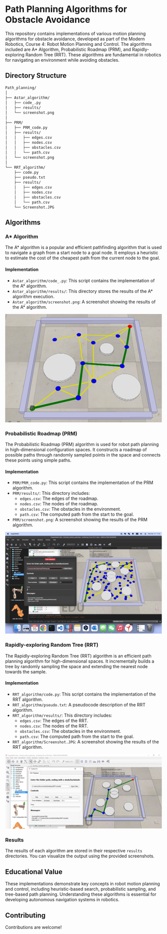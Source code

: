 # Path Planning Algorithms for Obstacle Avoidance

This repository contains implementations of various motion planning algorithms for obstacle avoidance, developed as part of the Modern Robotics, Course 4: Robot Motion Planning and Control. The algorithms included are A* Algorithm, Probabilistic Roadmap (PRM), and Rapidly-exploring Random Tree (RRT). These algorithms are fundamental in robotics for navigating an environment while avoiding obstacles.

## Directory Structure

```
Path_planning/
│
├── Astar_algorithm/
│   ├── code_.py
│   ├── results/
│   └── screenshot.png
│
├── PRM/
│   ├── PRM_code.py
│   ├── results/
│   │   ├── edges.csv
│   │   ├── nodes.csv
│   │   ├── obstacles.csv
│   │   └── path.csv
│   └── screenshot.png
│
└── RRT_algorithm/
    ├── code.py
    ├── pseudo.txt
    ├── results/
    │   ├── edges.csv
    │   ├── nodes.csv
    │   ├── obstacles.csv
    │   └── path.csv
    └── Screenshot.JPG
```

## Algorithms

### A* Algorithm

The A* algorithm is a popular and efficient pathfinding algorithm that is used to navigate a graph from a start node to a goal node. It employs a heuristic to estimate the cost of the cheapest path from the current node to the goal.

#### Implementation
- `Astar_algorithm/code_.py`: This script contains the implementation of the A* algorithm.
- `Astar_algorithm/results/`: This directory stores the results of the A* algorithm execution.
- `Astar_algorithm/screenshot.png`: A screenshot showing the results of the A* algorithm.

![A* Algorithm Results](Astar_algorithm/screenshot.png)

### Probabilistic Roadmap (PRM)

The Probabilistic Roadmap (PRM) algorithm is used for robot path planning in high-dimensional configuration spaces. It constructs a roadmap of possible paths through randomly sampled points in the space and connects these points using simple paths.

#### Implementation
- `PRM/PRM_code.py`: This script contains the implementation of the PRM algorithm.
- `PRM/results/`: This directory includes:
  - `edges.csv`: The edges of the roadmap.
  - `nodes.csv`: The nodes of the roadmap.
  - `obstacles.csv`: The obstacles in the environment.
  - `path.csv`: The computed path from the start to the goal.
- `PRM/screenshot.png`: A screenshot showing the results of the PRM algorithm.

![PRM Algorithm Results](PRM/screenshoot.png)

### Rapidly-exploring Random Tree (RRT)

The Rapidly-exploring Random Tree (RRT) algorithm is an efficient path planning algorithm for high-dimensional spaces. It incrementally builds a tree by randomly sampling the space and extending the nearest node towards the sample.

#### Implementation
- `RRT_algorithm/code.py`: This script contains the implementation of the RRT algorithm.
- `RRT_algorithm/pseudo.txt`: A pseudocode description of the RRT algorithm.
- `RRT_algorithm/results/`: This directory includes:
  - `edges.csv`: The edges of the RRT.
  - `nodes.csv`: The nodes of the RRT.
  - `obstacles.csv`: The obstacles in the environment.
  - `path.csv`: The computed path from the start to the goal.
- `RRT_algorithm/Screenshot.JPG`: A screenshot showing the results of the RRT algorithm.

![RRT Algorithm Results](RRT_algorithm/Screenshot.JPG)


### Results

The results of each algorithm are stored in their respective `results` directories. You can visualize the output using the provided screenshots.

## Educational Value

These implementations demonstrate key concepts in robot motion planning and control, including heuristic-based search, probabilistic sampling, and tree-based path planning. Understanding these algorithms is essential for developing autonomous navigation systems in robotics.

## Contributing

Contributions are welcome! 

